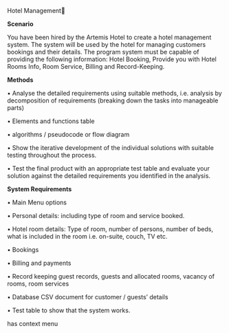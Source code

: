 Hotel Management:shushing_face:
 
 
**Scenario**
 
You have been hired by the Artemis Hotel to create a hotel management system.  The system will be used by the hotel for managing customers bookings and their details.
The program system must be capable of providing the following information:
Hotel Booking, Provide you with Hotel Rooms Info, Room Service, Billing and Record-Keeping.
 
**Methods**
 
•	Analyse the detailed requirements using suitable methods, i.e. analysis by decomposition of requirements (breaking down the tasks into manageable parts)
 
•	Elements and functions table
 
•	algorithms / pseudocode or flow diagram
 
•	Show the iterative development of the individual solutions with suitable testing throughout the process.
 
•	Test the final product with an appropriate test table and evaluate your solution against the detailed requirements you identified in the analysis.
 
 
**System Requirements**
 
•	Main Menu options
 
•	Personal details: including type of room and service booked.
 
•	Hotel room details: Type of room, number of persons, number of beds, what is included in the room i.e. on-suite, couch, TV etc.
 
•	Bookings
 
•	Billing and payments
 
•	Record keeping guest records, guests and allocated rooms, vacancy of rooms, room services
 
•	Database CSV document for customer / guests’ details
 
•	Test table to show that the system works.

has context menu
